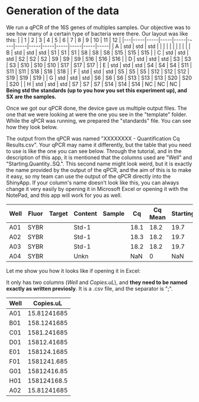# Generation of the data
We run a qPCR of the 16S genes of multiples samples. Our objective was to see how many of a certain type of bacteria were there. Our layout was like this:
|   | 1   | 2   | 3   | 4   | 5   | 6   | 7   | 8   | 9   | 10  | 11  | 12  |
|---|-----|-----|-----|-----|-----|-----|-----|-----|-----|-----|-----|-----|
| A | std | std | std |     |     |     |     |     |     |     |     |     |
| B | std | std | std | S1  | S1  | S1  | S8  | S8  | S8  | S15 | S15 | S15 |
| C | std | std | std | S2  | S2  | S2  | S9  | S9  | S9  | S16 | S16 | S16 |
| D | std | std | std | S3  | S3  | S3  | S10 | S10 | S10 | S17 | S17 | S17 |
| E | std | std | std | S4  | S4  | S4  | S11 | S11 | S11 | S18 | S18 | S18 |
| F | std | std | std | S5  | S5  | S5  | S12 | S12 | S12 | S19 | S19 | S19 |
| G | std | std | std | S6  | S6  | S6  | S13 | S13 | S13 | S20 | S20 | S20 |
| H | std | std | std | S7  | S7  | S7  | S14 | S14 | S14 | NC  | NC  | NC  |
__Being std the standards (up to you how you set this experiment up), and SX are the samples.__

Once we got our qPCR done, the device gave us multiple output files. The one that we were looking at were the one you see in the "template" folder. 
While the qPCR was running, we prepared the "standards" file. 
You can see how they look below. 

The output from the qPCR was named "XXXXXXXX - Quantification Cq Results.csv". Your qPCR may name it differently, but the table that you need to use is like the one you can see below. Through the tutorial, and in the description of this app, it is mentioned that the columns used are "Well" and "Starting.Quantity..SQ.". This second name might look weird, but it is exactly the name provided by the output of the qPCR, and the aim of this is to make it easy, so my team can use the output of the qPCR directly into the ShinyApp. If your column's name doesn't look like this, you can always change it very easily by opening it in Microsoft Excel or opening it with the NotePad, and this app will work for you as well. 

| Well | Fluor | Target | Content | Sample | Cq   | Cq Mean | Starting.Quantity..SQ. | ... |
|------|-------|--------|---------|--------|------|---------|------------------------|-----|
| A01  | SYBR  |        | Std-1   |        | 18.1 | 18.2    | 19.7                   | ... |
| A02  | SYBR  |        | Std-1   |        | 18.3 | 18.2    | 19.7                   | ... |
| A03  | SYBR  |        | Std-1   |        | 18.2 | 18.2    | 19.7                   | ... |
| A04  | SYBR  |        | Unkn    |        | NaN  | 0       | NaN                    | ... |

Let me show you how it looks like if opening it in Excel:

It only has two columns (_Well_ and _Copies.uL_), and **they need to be named exactly as written previosly**. It is a .csv file, and the separator is ";".

| Well | Copies.uL     |
|------|---------------|
| A01  | 15.81241685   |
| B01  | 158.1241685   |
| C01  | 1581.241685   |
| D01  | 15812.41685   |
| E01  | 158124.1685   |
| F01  | 1581241.685   |
| G01  | 15812416.85   |
| H01  | 158124168.5   |
| A02  | 15.81241685   |
